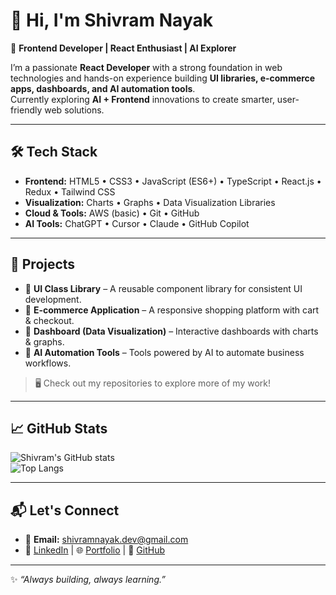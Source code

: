 # 👋 Hi, I'm Shivram Nayak  

🚀 **Frontend Developer | React Enthusiast | AI Explorer**  

I’m a passionate **React Developer** with a strong foundation in web technologies and hands-on experience building **UI libraries, e-commerce apps, dashboards, and AI automation tools**.  
Currently exploring **AI + Frontend** innovations to create smarter, user-friendly web solutions.  

---

## 🛠️ Tech Stack  

- **Frontend:** HTML5 • CSS3 • JavaScript (ES6+) • TypeScript • React.js • Redux • Tailwind CSS  
- **Visualization:** Charts • Graphs • Data Visualization Libraries  
- **Cloud & Tools:** AWS (basic) • Git • GitHub  
- **AI Tools:** ChatGPT • Cursor • Claude • GitHub Copilot  

---

## 📌 Projects  

- 🔹 **UI Class Library** – A reusable component library for consistent UI development.  
- 🔹 **E-commerce Application** – A responsive shopping platform with cart & checkout.  
- 🔹 **Dashboard (Data Visualization)** – Interactive dashboards with charts & graphs.  
- 🔹 **AI Automation Tools** – Tools powered by AI to automate business workflows.  

> 🖥️ Check out my repositories to explore more of my work!  

---

## 📈 GitHub Stats  

![Shivram's GitHub stats](https://github-readme-stats.vercel.app/api?username=shivramnayak&show_icons=true&theme=tokyonight)  
![Top Langs](https://github-readme-stats.vercel.app/api/top-langs/?username=shivramnayak&layout=compact&theme=tokyonight)  

---

## 📬 Let's Connect  

- 📧 **Email:** [shivramnayak.dev@gmail.com](mailto:shivramnayak.dev@gmail.com)  
- 💼 [LinkedIn](#) | 🌐 [Portfolio](#) | 🐙 [GitHub](https://github.com/shivramnayak)  

---

✨ *“Always building, always learning.”*  
